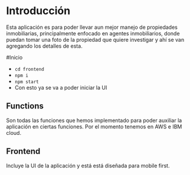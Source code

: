 # Introducción
Esta aplicación es para poder llevar aun mejor manejo de propiedades inmobiliarias, principalmente enfocado en agentes inmobiliarios, donde puedan tomar una foto de la propiedad que quiere investigar y ahí se van agregando los detalles de esta.

#Inicio
+ `cd frontend`
+ `npm i` 
+ `npm start` 
+ Con esto ya se va a poder iniciar la UI

## Functions
Son todas las funciones que hemos implementado para poder auxiliar la aplicación en ciertas funciones. Por el momento tenemos en AWS e IBM cloud.

## Frontend
Incluye la UI de la aplicación y está está diseñada para mobile first.
